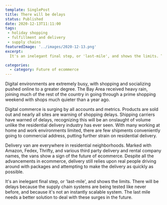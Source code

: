 ```yaml
---
template: SinglePost
title: There will be delays
status: Published
date: 2020-12-13T11:11:00
tags:
 - holiday shopping
 - fulfillment and delivery
 - supply chains
featuredImage: '../images/2020-12-13.png'
excerpt:
  It's an inelegant final step, or 'last-mile', and shows the limits. There will be delays because the supply chain systems are being tested like never before, and because it's not an instantly scalable system. The last mile needs a better solution to deal with these surges in the future.

categories:
  - category: Future of ecommerce
---
```

Digital environments are extremely busy, with shopping and socializing pushed online to a greater degree. The Bay Area received heavy rain, joining much of the rest of the country in going through a prime shopping weekend with shops much quieter than a year ago.

Digital commerce is surging by all accounts and metrics. Products are sold out and nearly all sites are warning of shopping delays.  Shipping carriers have warned of delays, recognizing this will be an onslaught of volume unlike the residential delivery industry has ever seen. With many working at home and work environments limited, there are few shipments conveniently going to commercial address, putting further strain on residential delivery.

Delivery van are everywhere in residential neighborhoods. Marked with Amazon, Fedex, Thrifty, and various third party delivery and rental company names, the vans show a sign of the future of ecommerce. Despite all the advancements in ecommerce, delivery still relies upon real people driving around with packages and attempting to make the delivery as quickly as possible.

It's an inelegant final step, or 'last-mile', and shows the limits. There will be delays because the supply chain systems are being tested like never before, and because it's not an instantly scalable system. The last mile needs a better solution to deal with these surges in the future.
